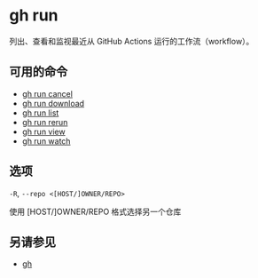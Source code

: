 # gh run

列出、查看和监视最近从 GitHub Actions 运行的工作流（workflow）。

## 可用的命令

- [gh run cancel](/gh_run_cancel)
- [gh run download](/gh_run_download)
- [gh run list](/gh_run_list)
- [gh run rerun](/gh_run_rerun)
- [gh run view](/gh_run_view)
- [gh run watch](/gh_run_watch)

## 选项

`-R`, `--repo <[HOST/]OWNER/REPO>`

使用 [HOST/]OWNER/REPO 格式选择另一个仓库

## 另请参见

- [gh](/gh)
